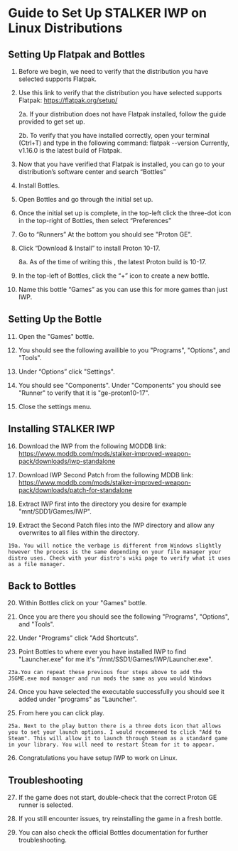 # Guide to Set Up STALKER IWP on Linux Distributions

## Setting Up Flatpak and Bottles

1. Before we begin, we need to verify that the distribution you have selected supports Flatpak.

2. Use this link to verify that the distribution you have selected supports Flatpak:
   https://flatpak.org/setup/

   2a. If your distribution does not have Flatpak installed, follow the guide provided to get set up.

   2b. To verify that you have installed correctly, open your terminal (Ctrl+T) and type in the following command:
   flatpak --version
   Currently, v1.16.0 is the latest build of Flatpak.

3. Now that you have verified that Flatpak is installed, you can go to your distribution’s software center and search “Bottles”

4. Install Bottles.

5. Open Bottles and go through the initial set up.

6. Once the initial set up is complete, in the top-left click the three-dot icon in the top-right of Bottles, then select “Preferences”

7. Go to “Runners” At the bottom you should see "Proton GE".

8. Click “Download & Install” to install Proton 10-17.

    8a. As of the time of writing this , the latest Proton build is 10-17.

9. In the top-left of Bottles, click the “+” icon to create a new bottle.

10. Name this bottle “Games” as you can use this for more games than just IWP.


## Setting Up the Bottle

11. Open the "Games" bottle.

12. You should see the following availible to you "Programs", "Options", and "Tools".

13. Under “Options” click "Settings".

14. You should see "Components". Under "Components" you should see "Runner" to verify that it is "ge-proton10-17".

15. Close the settings menu.


## Installing STALKER IWP

16. Download the IWP from the following MODDB link:
    https://www.moddb.com/mods/stalker-improved-weapon-pack/downloads/iwp-standalone

17. Download IWP Second Patch from the following MDDB link:
    https://www.moddb.com/mods/stalker-improved-weapon-pack/downloads/patch-for-standalone

18. Extract IWP first into the directory you desire for example "mnt/SDD1/Games/IWP".

19.  Extract the Second Patch files into the IWP directory and allow any overwrites to all files within the directory.

    19a. You will notice the verbage is different from Windows slightly however the process is the same depending on your file manager your distro uses. Check with your distro's wiki page to verify what it uses as a file manager.

## Back to Bottles

20.  Within Bottles click on your "Games" bottle.

21.  Once you are there you should see the following "Programs", "Options", and "Tools".

22.  Under "Programs" click "Add Shortcuts".

23.  Point Bottles to where ever you have installed IWP to find "Launcher.exe" for me it's "/mnt/SSD1/Games/IWP/Launcher.exe".

    23a.You can repeat these previous four steps above to add the JSGME.exe mod manager and run mods the same as you would Windows

24.  Once you have selected the executable successfully you should see it added under "programs" as "Launcher".

25.  From here you can click play.

    25a. Next to the play button there is a three dots icon that allows you to set your launch options. I would recommened to click "Add to Steam". This will allow it to launch through Steam as a standard game in your library. You will need to restart Steam for it to appear.

26.  Congratulations you have setup IWP to work on Linux.


## Troubleshooting

27. If the game does not start, double-check that the correct Proton GE runner is selected.

28. If you still encounter issues, try reinstalling the game in a fresh bottle.

29. You can also check the official Bottles documentation for further troubleshooting.
